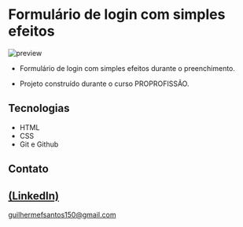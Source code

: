 # Formulário de login com simples efeitos
![preview](https://github.com/GuilhermeSK2/Food-Website-Design/assets/139295562/2f61286f-8865-4b10-a0c6-ad976ed773e9)
 
 - Formulário de login com simples efeitos durante o preenchimento.

 - Projeto construído durante o curso PROPROFISSÃO.

## Tecnologias

- HTML
- CSS
- Git e Github

## Contato
[(LinkedIn)](https://www.linkedin.com/in/guilherme-freitas-9901a220b/)
-----
guilhermefsantos150@gmail.com

